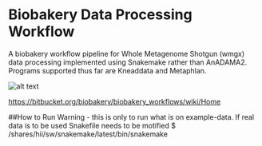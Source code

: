 # Biobakery Data Processing Workflow 

A biobakery workflow pipeline for Whole Metagenome Shotgun (wmgx) data processing implemented using Snakemake rather than AnADAMA2. Programs supported thus far are Kneaddata and Metaphlan. 


![alt text](https://bitbucket.org/repo/5pd5AR/images/2528193080-wms_workflow.jpg)


https://bitbucket.org/biobakery/biobakery_workflows/wiki/Home


##How to Run 
Warning - this is only to run what is on example-data. If real data is to be used Snakefile needs to be motified 
    $ /shares/hii/sw/snakemake/latest/bin/snakemake 

